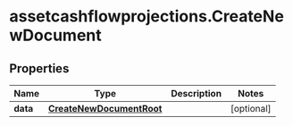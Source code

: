 # assetcashflowprojections.CreateNewDocument

## Properties

Name | Type | Description | Notes
------------ | ------------- | ------------- | -------------
**data** | [**CreateNewDocumentRoot**](CreateNewDocumentRoot.md) |  | [optional] 


